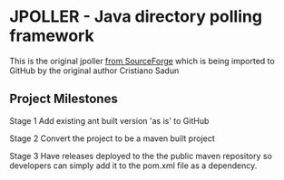 JPOLLER - Java directory polling framework
=======================================

This is the original jpoller [from SourceForge]( https://sourceforge.net/projects/jpoller/
) which is being imported to GitHub by the original author Cristiano Sadun

Project Milestones
--------

Stage 1
Add existing ant built version 'as is' to GitHub

Stage 2
Convert the project to be a maven built project

Stage 3
Have releases deployed to the the public maven repository so developers can simply add it to the pom.xml file as a dependency.
